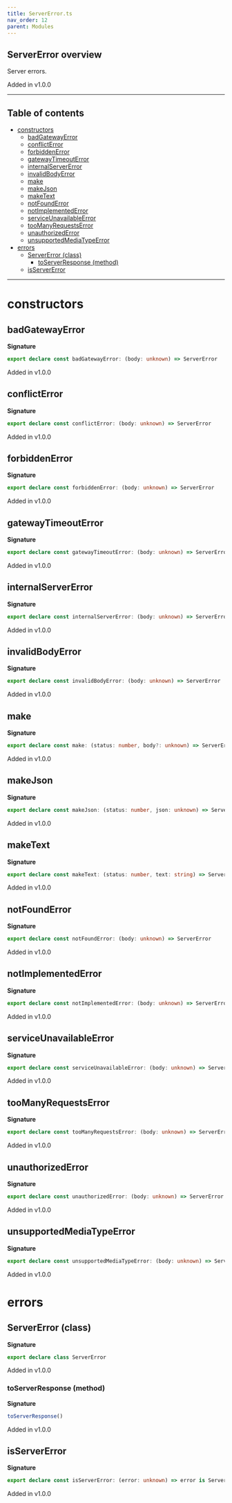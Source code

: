 ```yaml
---
title: ServerError.ts
nav_order: 12
parent: Modules
---
```


## ServerError overview

Server errors.

Added in v1.0.0

---

<h2 class="text-delta">Table of contents</h2>

- [constructors](#constructors)
  - [badGatewayError](#badgatewayerror)
  - [conflictError](#conflicterror)
  - [forbiddenError](#forbiddenerror)
  - [gatewayTimeoutError](#gatewaytimeouterror)
  - [internalServerError](#internalservererror)
  - [invalidBodyError](#invalidbodyerror)
  - [make](#make)
  - [makeJson](#makejson)
  - [makeText](#maketext)
  - [notFoundError](#notfounderror)
  - [notImplementedError](#notimplementederror)
  - [serviceUnavailableError](#serviceunavailableerror)
  - [tooManyRequestsError](#toomanyrequestserror)
  - [unauthorizedError](#unauthorizederror)
  - [unsupportedMediaTypeError](#unsupportedmediatypeerror)
- [errors](#errors)
  - [ServerError (class)](#servererror-class)
    - [toServerResponse (method)](#toserverresponse-method)
  - [isServerError](#isservererror)

---

# constructors

## badGatewayError

**Signature**

```ts
export declare const badGatewayError: (body: unknown) => ServerError
```

Added in v1.0.0

## conflictError

**Signature**

```ts
export declare const conflictError: (body: unknown) => ServerError
```

Added in v1.0.0

## forbiddenError

**Signature**

```ts
export declare const forbiddenError: (body: unknown) => ServerError
```

Added in v1.0.0

## gatewayTimeoutError

**Signature**

```ts
export declare const gatewayTimeoutError: (body: unknown) => ServerError
```

Added in v1.0.0

## internalServerError

**Signature**

```ts
export declare const internalServerError: (body: unknown) => ServerError
```

Added in v1.0.0

## invalidBodyError

**Signature**

```ts
export declare const invalidBodyError: (body: unknown) => ServerError
```

Added in v1.0.0

## make

**Signature**

```ts
export declare const make: (status: number, body?: unknown) => ServerError
```

Added in v1.0.0

## makeJson

**Signature**

```ts
export declare const makeJson: (status: number, json: unknown) => ServerError
```

Added in v1.0.0

## makeText

**Signature**

```ts
export declare const makeText: (status: number, text: string) => ServerError
```

Added in v1.0.0

## notFoundError

**Signature**

```ts
export declare const notFoundError: (body: unknown) => ServerError
```

Added in v1.0.0

## notImplementedError

**Signature**

```ts
export declare const notImplementedError: (body: unknown) => ServerError
```

Added in v1.0.0

## serviceUnavailableError

**Signature**

```ts
export declare const serviceUnavailableError: (body: unknown) => ServerError
```

Added in v1.0.0

## tooManyRequestsError

**Signature**

```ts
export declare const tooManyRequestsError: (body: unknown) => ServerError
```

Added in v1.0.0

## unauthorizedError

**Signature**

```ts
export declare const unauthorizedError: (body: unknown) => ServerError
```

Added in v1.0.0

## unsupportedMediaTypeError

**Signature**

```ts
export declare const unsupportedMediaTypeError: (body: unknown) => ServerError
```

Added in v1.0.0

# errors

## ServerError (class)

**Signature**

```ts
export declare class ServerError
```

Added in v1.0.0

### toServerResponse (method)

**Signature**

```ts
toServerResponse()
```

Added in v1.0.0

## isServerError

**Signature**

```ts
export declare const isServerError: (error: unknown) => error is ServerError
```

Added in v1.0.0
